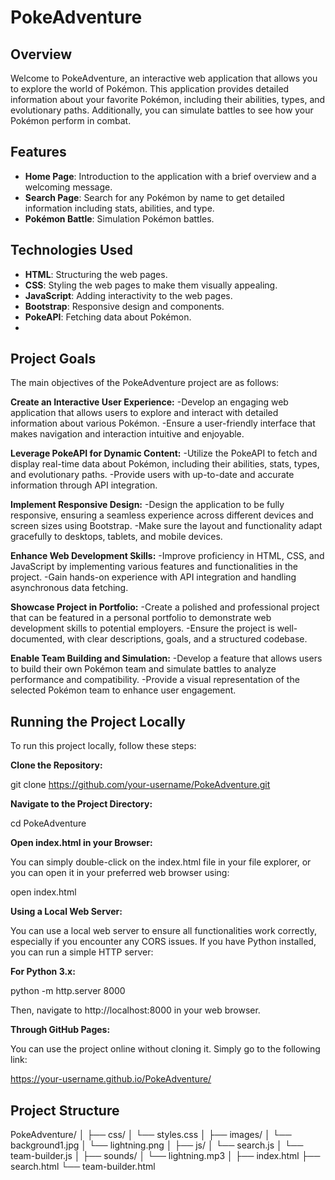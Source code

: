 # PokeAdventure

## Overview
Welcome to PokeAdventure, an interactive web application that allows you to explore the world of Pokémon. This application provides detailed information about your favorite Pokémon, including their abilities, types, and evolutionary paths. Additionally, you can simulate battles to see how your Pokémon perform in combat.


## Features

- **Home Page**: Introduction to the application with a brief overview and a welcoming message.
- **Search Page**: Search for any Pokémon by name to get detailed information including stats, abilities, and type.
- **Pokémon Battle**: Simulation Pokémon battles.
  

## Technologies Used

- **HTML**: Structuring the web pages.
- **CSS**: Styling the web pages to make them visually appealing.
- **JavaScript**: Adding interactivity to the web pages.
- **Bootstrap**: Responsive design and components.
- **PokeAPI**: Fetching data about Pokémon.
- 

## Project Goals

The main objectives of the PokeAdventure project are as follows:

**Create an Interactive User Experience:**
  -Develop an engaging web application that allows users to explore and interact with detailed information about various Pokémon.
  -Ensure a user-friendly interface that makes navigation and interaction intuitive and enjoyable.
  
**Leverage PokeAPI for Dynamic Content:**
-Utilize the PokeAPI to fetch and display real-time data about Pokémon, including their abilities, stats, types, and evolutionary paths.
-Provide users with up-to-date and accurate information through API integration.

**Implement Responsive Design:**
-Design the application to be fully responsive, ensuring a seamless experience across different devices and screen sizes using Bootstrap.
-Make sure the layout and functionality adapt gracefully to desktops, tablets, and mobile devices.

**Enhance Web Development Skills:**
-Improve proficiency in HTML, CSS, and JavaScript by implementing various features and functionalities in the project.
-Gain hands-on experience with API integration and handling asynchronous data fetching.

**Showcase Project in Portfolio:**
-Create a polished and professional project that can be featured in a personal portfolio to demonstrate web development skills to potential employers.
-Ensure the project is well-documented, with clear descriptions, goals, and a structured codebase.

**Enable Team Building and Simulation:**
-Develop a feature that allows users to build their own Pokémon team and simulate battles to analyze performance and compatibility.
-Provide a visual representation of the selected Pokémon team to enhance user engagement.


## Running the Project Locally

To run this project locally, follow these steps:

**Clone the Repository:** 

git clone https://github.com/your-username/PokeAdventure.git

**Navigate to the Project Directory:**

cd PokeAdventure

**Open index.html in your Browser:**

You can simply double-click on the index.html file in your file explorer, or you can open it in your preferred web browser using:

open index.html

**Using a Local Web Server:**

You can use a local web server to ensure all functionalities work correctly, especially if you encounter any CORS issues. If you have Python installed, you can run a simple HTTP server:

**For Python 3.x:**

python -m http.server 8000

Then, navigate to http://localhost:8000 in your web browser.

**Through GitHub Pages:**

You can use the project online without cloning it. Simply go to the following link:

https://your-username.github.io/PokeAdventure/
 

## Project Structure
PokeAdventure/
│
├── css/
│   └── styles.css
│
├── images/
│   └── background1.jpg
│   └── lightning.png
│
├── js/
│   └── search.js
│   └── team-builder.js
│
├── sounds/
│   └── lightning.mp3
│
├── index.html
├── search.html
└── team-builder.html

